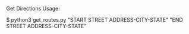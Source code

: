 Get Directions Usage:

$ python3 get_routes.py "START STREET ADDRESS-CITY-STATE" "END STREET ADDRESS-CITY-STATE"
